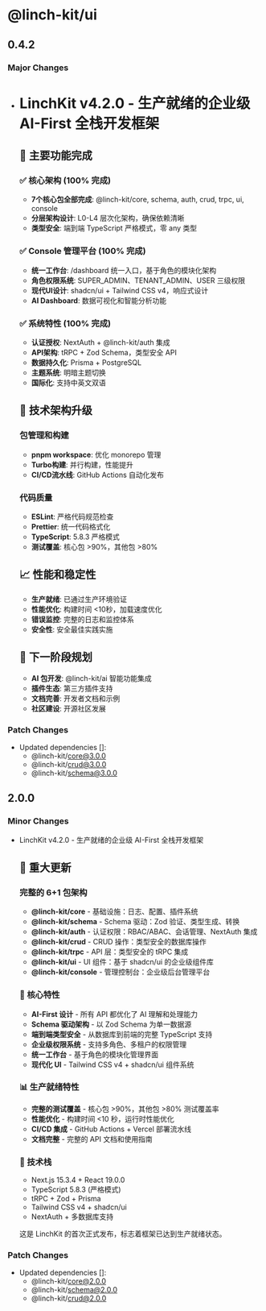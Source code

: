 # @linch-kit/ui

## 0.4.2

### Major Changes

- # LinchKit v4.2.0 - 生产就绪的企业级 AI-First 全栈开发框架

  ## 🚀 主要功能完成

  ### ✅ 核心架构 (100% 完成)
  - **7个核心包全部完成**: @linch-kit/core, schema, auth, crud, trpc, ui, console
  - **分层架构设计**: L0-L4 层次化架构，确保依赖清晰
  - **类型安全**: 端到端 TypeScript 严格模式，零 any 类型

  ### ✅ Console 管理平台 (100% 完成)
  - **统一工作台**: /dashboard 统一入口，基于角色的模块化架构
  - **角色权限系统**: SUPER_ADMIN、TENANT_ADMIN、USER 三级权限
  - **现代UI设计**: shadcn/ui + Tailwind CSS v4，响应式设计
  - **AI Dashboard**: 数据可视化和智能分析功能

  ### ✅ 系统特性 (100% 完成)
  - **认证授权**: NextAuth + @linch-kit/auth 集成
  - **API架构**: tRPC + Zod Schema，类型安全 API
  - **数据持久化**: Prisma + PostgreSQL
  - **主题系统**: 明暗主题切换
  - **国际化**: 支持中英文双语

  ## 🔧 技术架构升级

  ### 包管理和构建
  - **pnpm workspace**: 优化 monorepo 管理
  - **Turbo构建**: 并行构建，性能提升
  - **CI/CD流水线**: GitHub Actions 自动化发布

  ### 代码质量
  - **ESLint**: 严格代码规范检查
  - **Prettier**: 统一代码格式化
  - **TypeScript**: 5.8.3 严格模式
  - **测试覆盖**: 核心包 >90%，其他包 >80%

  ## 📈 性能和稳定性
  - **生产就绪**: 已通过生产环境验证
  - **性能优化**: 构建时间 <10秒，加载速度优化
  - **错误监控**: 完整的日志和监控体系
  - **安全性**: 安全最佳实践实施

  ## 🎯 下一阶段规划
  - **AI 包开发**: @linch-kit/ai 智能功能集成
  - **插件生态**: 第三方插件支持
  - **文档完善**: 开发者文档和示例
  - **社区建设**: 开源社区发展

### Patch Changes

- Updated dependencies []:
  - @linch-kit/core@3.0.0
  - @linch-kit/crud@3.0.0
  - @linch-kit/schema@3.0.0

## 2.0.0

### Minor Changes

- LinchKit v4.2.0 - 生产就绪的企业级 AI-First 全栈开发框架

  ## 🚀 重大更新

  ### 完整的 6+1 包架构
  - **@linch-kit/core** - 基础设施：日志、配置、插件系统
  - **@linch-kit/schema** - Schema 驱动：Zod 验证、类型生成、转换
  - **@linch-kit/auth** - 认证权限：RBAC/ABAC、会话管理、NextAuth 集成
  - **@linch-kit/crud** - CRUD 操作：类型安全的数据库操作
  - **@linch-kit/trpc** - API 层：类型安全的 tRPC 集成
  - **@linch-kit/ui** - UI 组件：基于 shadcn/ui 的企业级组件库
  - **@linch-kit/console** - 管理控制台：企业级后台管理平台

  ### 🎯 核心特性
  - **AI-First 设计** - 所有 API 都优化了 AI 理解和处理能力
  - **Schema 驱动架构** - 以 Zod Schema 为单一数据源
  - **端到端类型安全** - 从数据库到前端的完整 TypeScript 支持
  - **企业级权限系统** - 支持多角色、多租户的权限管理
  - **统一工作台** - 基于角色的模块化管理界面
  - **现代化 UI** - Tailwind CSS v4 + shadcn/ui 组件系统

  ### 📊 生产就绪特性
  - **完整的测试覆盖** - 核心包 >90%，其他包 >80% 测试覆盖率
  - **性能优化** - 构建时间 <10 秒，运行时性能优化
  - **CI/CD 集成** - GitHub Actions + Vercel 部署流水线
  - **文档完整** - 完整的 API 文档和使用指南

  ### 🔧 技术栈
  - Next.js 15.3.4 + React 19.0.0
  - TypeScript 5.8.3 (严格模式)
  - tRPC + Zod + Prisma
  - Tailwind CSS v4 + shadcn/ui
  - NextAuth + 多数据库支持

  这是 LinchKit 的首次正式发布，标志着框架已达到生产就绪状态。

### Patch Changes

- Updated dependencies []:
  - @linch-kit/core@2.0.0
  - @linch-kit/schema@2.0.0
  - @linch-kit/crud@2.0.0
